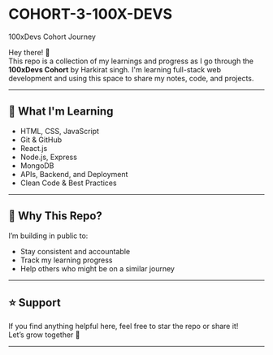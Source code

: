 # COHORT-3-100X-DEVS 


 100xDevs Cohort Journey 

Hey there! 👋  
This repo is a collection of my learnings and progress as I go through the **100xDevs Cohort** by Harkirat singh. I'm learning full-stack web development and using this space to share my notes, code, and projects.  

---

## 📌 What I'm Learning

- HTML, CSS, JavaScript
- Git & GitHub
- React.js
- Node.js, Express
- MongoDB
- APIs, Backend, and Deployment
- Clean Code & Best Practices

---

## 🎯 Why This Repo?

I’m building in public to:
- Stay consistent and accountable
- Track my learning progress
- Help others who might be on a similar journey

---

## ⭐ Support

If you find anything helpful here, feel free to star the repo or share it!  
Let’s grow together 💪

---

